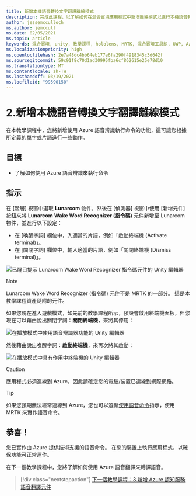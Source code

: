 ```yaml
---
title: 新增本機語音轉換文字翻譯離線模式
description: 完成此課程，以了解如何在混合實境應用程式中新增離線模式以進行本機語音轉換文字翻譯。
author: jessemcculloch
ms.author: jemccull
ms.date: 02/05/2021
ms.topic: article
keywords: 混合實境, unity, 教學課程, hololens, MRTK, 混合實境工具組, UWP, Azure 空間錨點, 語音辨識, Windows 10
ms.localizationpriority: high
ms.openlocfilehash: 2e7a48dc4bb64eb177e6fa290f4918345c3d642f
ms.sourcegitcommit: 59c91f8c70d1ad30995fba6cf862615e25e78d10
ms.translationtype: MT
ms.contentlocale: zh-TW
ms.lasthandoff: 03/19/2021
ms.locfileid: "99590150"
---
```

# <a name="2-adding-an-offline-mode-for-local-speech-to-text-translation"></a>2.新增本機語音轉換文字翻譯離線模式

在本教學課程中，您將新增使用 Azure 語音辨識執行命令的功能，這可讓您根據所定義的單字或片語進行一些動作。

## <a name="objectives"></a>目標

* 了解如何使用 Azure 語音辨識來執行命令

## <a name="instructions"></a>指示

在 [階層] 視窗中選取 **Lunarcom** 物件，然後在 [偵測器] 視窗中使用 [新增元件] 按鈕來將 **Lunarcom Wake Word Recognizer (指令碼)** 元件新增至 Lunarcom 物件，並進行以下設定：

* 在 [喚醒字詞] 欄位中，入適當的片語，例如「啟動終端機 (Activate terminal)」。
* 在 [關閉字詞] 欄位中，輸入適當的片語，例如「關閉終端機 (Dismiss terminal)」。

![已醒目提示 Lunarcom Wake Word Recognizer 指令碼元件的 Unity 編輯器](images/mrlearning-speech/tutorial2-section1-step1-1.png)

> [!NOTE]
> Lunarcom Wake Word Recognizer (指令碼) 元件不是 MRTK 的一部分。 這是本教學課程資產隨附的元件。

如果您現在進入遊戲模式，如先前的教學課程所示，預設會啟用終端機面板，但您現在可以藉由說出關閉字詞：**關閉終端機**，來將其停用：

![在播放模式中使用語音辨識器功能的 Unity 編輯器](images/mrlearning-speech/tutorial2-section1-step1-2.png)

然後藉由說出喚醒字詞：**啟動終端機**，來再次將其啟動：

![在播放模式中具有作用中終端機的 Unity 編輯器](images/mrlearning-speech/tutorial2-section1-step1-3.png)

> [!CAUTION]
> 應用程式必須連線到 Azure，因此請確定您的電腦/裝置已連線到網際網路。

> [!TIP]
> 如果您預期無法經常連線到 Azure，您也可以遵循[使用語音命令](mr-learning-base-09.md)指示，使用 MRTK 來實作語音命令。

## <a name="congratulations"></a>恭喜！

您已實作由 Azure 提供技術支援的語音命令。 在您的裝置上執行應用程式，以確保功能可正常運作。

在下一個教學課程中，您將了解如何使用 Azure 語音翻譯來轉譯語音。

> [!div class="nextstepaction"]
> [下一個教學課程：3.新增 Azure 認知服務語音翻譯元件](mrlearning-speechSDK-ch3.md)
